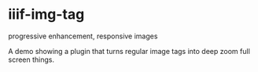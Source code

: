 # iiif-img-tag
progressive enhancement, responsive images

A demo showing a plugin that turns regular image tags into deep zoom full screen things.